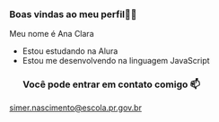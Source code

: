 ### Boas vindas ao meu perfil🤍💕

Meu nome é Ana Clara
- Estou estudando na Alura
- Estou me desenvolvendo na linguagem JavaScript
  ### Você pode entrar em contato comigo 📫

simer.nascimento@escola.pr.gov.br
